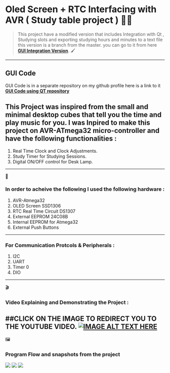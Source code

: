# Oled Screen + RTC Interfacing with AVR ( Study table project ) :man_technologist:	


>This project have a modified version that includes Integration with Qt , Studying slots and exporting studying hours and minutes to a text file this version is a branch from the master.
> you can go to it from here  **[GUI Integration Version](https://github.com/MonerMo/Oled-Screen-RTC-Interfacing-with-AVR/tree/MasterVersion%2BGUI_Integration)**. :paintbrush:
---

## GUI Code
GUI Code is in a separate repository on my github profile here is a link to it **[GUI Code using QT repository](https://github.com/MonerMo/QT-GUI-Interface-for-OLED-Screen-RTC-Interfacing-Project)** 

## This Project was inspired from the small and minimal desktop cubes that tell you the time and play music for you. I was Inpired to make this project on AVR-ATmega32 micro-controller and have the following functionalities :
1) Real Time Clock and Clock Adjustments.
2) Study Timer for Studying Sessions.
3) Digital ON/OFF control for Desk Lamp.

---
:electric_plug:	
### In order to acheive the following I used the following hardware : 
1) AVR-Atmega32
2) OLED Screen SSD1306
3) RTC Real Time Circuit DS1307
4) External EEPROM 24C08B
5) Internal EEPROM for Atmega32
6) External Push Buttons

---

### For Communication Protcols & Peripherals :
1) I2C
2) UART
3) Timer 0
4) DIO
   
---
:clapper:	
### Video Explaining and Demonstrating the Project :
##CLICK ON THE IMAGE TO REDIRECT YOU TO THE YOUTUBE VIDEO.
[![IMAGE ALT TEXT HERE](https://i.imgur.com/HlM1la5.png)](https://youtu.be/L5WNNWhqh4I)
---
:framed_picture:	
### Program Flow and snapshots from the project
![](https://i.imgur.com/kPAFVg3.png)
![](https://i.imgur.com/JlLzfgl.png)
![](https://i.imgur.com/kVWSlAo.png)

